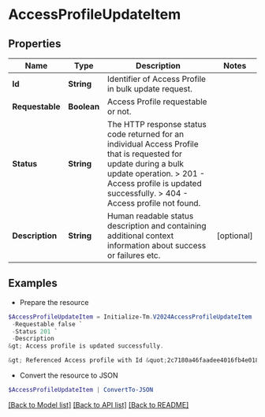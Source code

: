 # AccessProfileUpdateItem
## Properties

Name | Type | Description | Notes
------------ | ------------- | ------------- | -------------
**Id** | **String** | Identifier of Access Profile in bulk update request. | 
**Requestable** | **Boolean** | Access Profile requestable or not. | 
**Status** | **String** |  The HTTP response status code returned for an individual Access Profile that is requested for update during a bulk update operation.  &gt; 201   - Access profile is updated successfully.  &gt; 404   - Access profile not found.  | 
**Description** | **String** | Human readable status description and containing additional context information about success or failures etc.  | [optional] 

## Examples

- Prepare the resource
```powershell
$AccessProfileUpdateItem = Initialize-Tm.V2024AccessProfileUpdateItem  -Id 2c7180a46faadee4016fb4e018c20642 `
 -Requestable false `
 -Status 201 `
 -Description 
&gt; Access profile is updated successfully.

&gt; Referenced Access profile with Id &quot;2c7180a46faadee4016fb4e018c20642&quot; was not found.

```

- Convert the resource to JSON
```powershell
$AccessProfileUpdateItem | ConvertTo-JSON
```

[[Back to Model list]](../README.md#documentation-for-models) [[Back to API list]](../README.md#documentation-for-api-endpoints) [[Back to README]](../README.md)

